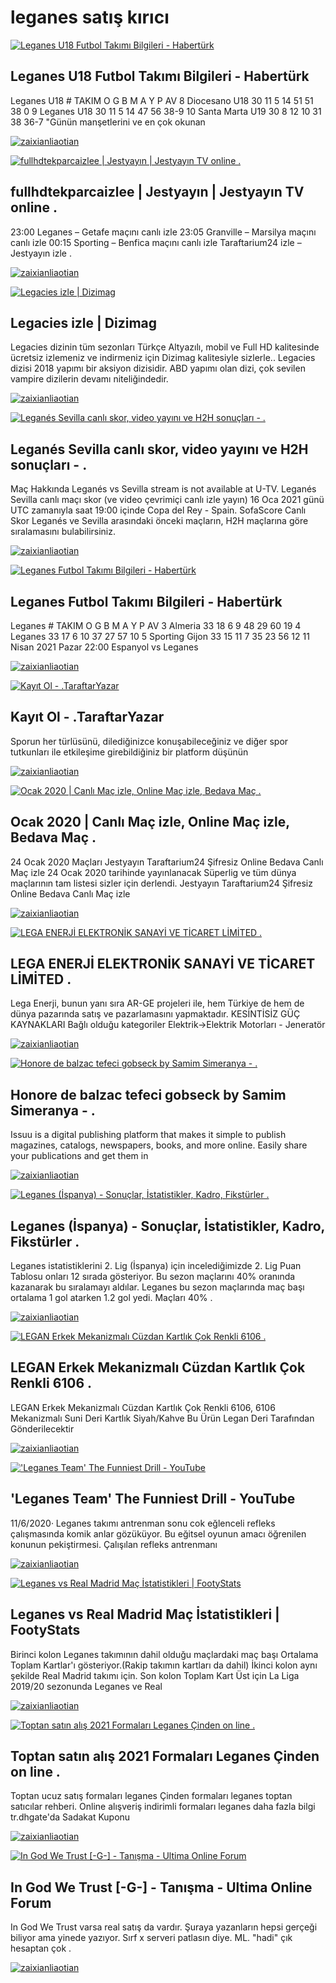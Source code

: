 # leganes satış kırıcı
<a href="https://mnn.zoosnet.net/LR/Chatpre.aspx?id=MNN94995150&p=https://topgrinding.com/" target="_blank">![Leganes U18 Futbol Takımı Bilgileri - Habertürk](https://github.com/technlg/images/blob/main/30.jpg)</a>
## Leganes U18 Futbol Takımı Bilgileri - Habertürk
Leganes U18 # TAKIM O G B M A Y P AV 8 Diocesano U18 30 11 5 14 51 51 38 0 9 Leganes U18 30 11 5 14 47 56 38-9 10 Santa Marta U19 30 8 12 10 31 38 36-7 "Günün manşetlerini ve en çok okunan 
<a href="https://mnn.zoosnet.net/LR/Chatpre.aspx?id=MNN94995150&p=https://topgrinding.com/" target="_blank"><img src="https://github.com/technlg/images/raw/main/chat11.jpg" alt="zaixianliaotian"/></a><a href="//whatsapp.shibangsoft.com/WhatsApp.php" ><img src="https://github.com/technlg/images/raw/main/chat11.png" alt=""></a>
<a href="https://mnn.zoosnet.net/LR/Chatpre.aspx?id=MNN94995150&p=https://topgrinding.com/" target="_blank">![fullhdtekparcaizlee | Jestyayın | Jestyayın TV online .](https://github.com/technlg/images/blob/main/65.jpg)</a>
## fullhdtekparcaizlee | Jestyayın | Jestyayın TV online .
23:00 Leganes – Getafe maçını canlı izle 23:05 Granville – Marsilya maçını canlı izle 00:15 Sporting – Benfica maçını canlı izle Taraftarium24 izle – Jestyayın izle .
<a href="https://mnn.zoosnet.net/LR/Chatpre.aspx?id=MNN94995150&p=https://topgrinding.com/" target="_blank"><img src="https://github.com/technlg/images/raw/main/chat11.jpg" alt="zaixianliaotian"/></a><a href="//whatsapp.shibangsoft.com/WhatsApp.php" ><img src="https://github.com/technlg/images/raw/main/chat11.png" alt=""></a>
<a href="https://mnn.zoosnet.net/LR/Chatpre.aspx?id=MNN94995150&p=https://topgrinding.com/" target="_blank">![Legacies izle | Dizimag](https://github.com/technlg/images/blob/main/15.jpg)</a>
## Legacies izle | Dizimag
Legacies dizinin tüm sezonları Türkçe Altyazılı, mobil ve Full HD kalitesinde ücretsiz izlemeniz ve indirmeniz için Dizimag kalitesiyle sizlerle.. Legacies dizisi 2018 yapımı bir aksiyon dizisidir. ABD yapımı olan dizi, çok sevilen vampire dizilerin devamı niteliğindedir.
<a href="https://mnn.zoosnet.net/LR/Chatpre.aspx?id=MNN94995150&p=https://topgrinding.com/" target="_blank"><img src="https://github.com/technlg/images/raw/main/chat11.jpg" alt="zaixianliaotian"/></a><a href="//whatsapp.shibangsoft.com/WhatsApp.php" ><img src="https://github.com/technlg/images/raw/main/chat11.png" alt=""></a>
<a href="https://mnn.zoosnet.net/LR/Chatpre.aspx?id=MNN94995150&p=https://topgrinding.com/" target="_blank">![Leganés Sevilla canlı skor, video yayını ve H2H sonuçları - .](https://github.com/technlg/images/blob/main/59.jpg)</a>
## Leganés Sevilla canlı skor, video yayını ve H2H sonuçları - .
Maç Hakkında Leganés vs Sevilla stream is not available at U-TV. Leganés Sevilla canlı maçı skor (ve video çevrimiçi canlı izle yayın) 16 Oca 2021 günü UTC zamanıyla saat 19:00 içinde Copa del Rey - Spain. SofaScore Canlı Skor Leganés ve Sevilla arasındaki önceki maçların, H2H maçlarına göre sıralamasını bulabilirsiniz.
<a href="https://mnn.zoosnet.net/LR/Chatpre.aspx?id=MNN94995150&p=https://topgrinding.com/" target="_blank"><img src="https://github.com/technlg/images/raw/main/chat11.jpg" alt="zaixianliaotian"/></a><a href="//whatsapp.shibangsoft.com/WhatsApp.php" ><img src="https://github.com/technlg/images/raw/main/chat11.png" alt=""></a>
<a href="https://mnn.zoosnet.net/LR/Chatpre.aspx?id=MNN94995150&p=https://topgrinding.com/" target="_blank">![Leganes Futbol Takımı Bilgileri - Habertürk](https://github.com/technlg/images/blob/main/7.jpg)</a>
## Leganes Futbol Takımı Bilgileri - Habertürk
Leganes # TAKIM O G B M A Y P AV 3 Almeria 33 18 6 9 48 29 60 19 4 Leganes 33 17 6 10 37 27 57 10 5 Sporting Gijon 33 15 11 7 35 23 56 12 11 Nisan 2021 Pazar 22:00 Espanyol vs Leganes
<a href="https://mnn.zoosnet.net/LR/Chatpre.aspx?id=MNN94995150&p=https://topgrinding.com/" target="_blank"><img src="https://github.com/technlg/images/raw/main/chat11.jpg" alt="zaixianliaotian"/></a><a href="//whatsapp.shibangsoft.com/WhatsApp.php" ><img src="https://github.com/technlg/images/raw/main/chat11.png" alt=""></a>
<a href="https://mnn.zoosnet.net/LR/Chatpre.aspx?id=MNN94995150&p=https://topgrinding.com/" target="_blank">![Kayıt Ol - .TaraftarYazar](https://github.com/technlg/images/blob/main/57.jpg)</a>
## Kayıt Ol - .TaraftarYazar
Sporun her türlüsünü, dilediğinizce konuşabileceğiniz ve diğer spor tutkunları ile etkileşime girebildiğiniz bir platform düşünün
<a href="https://mnn.zoosnet.net/LR/Chatpre.aspx?id=MNN94995150&p=https://topgrinding.com/" target="_blank"><img src="https://github.com/technlg/images/raw/main/chat11.jpg" alt="zaixianliaotian"/></a><a href="//whatsapp.shibangsoft.com/WhatsApp.php" ><img src="https://github.com/technlg/images/raw/main/chat11.png" alt=""></a>
<a href="https://mnn.zoosnet.net/LR/Chatpre.aspx?id=MNN94995150&p=https://topgrinding.com/" target="_blank">![Ocak 2020 | Canlı Maç izle, Online Maç izle, Bedava Maç .](https://github.com/technlg/images/blob/main/56.jpg)</a>
## Ocak 2020 | Canlı Maç izle, Online Maç izle, Bedava Maç .
24 Ocak 2020 Maçları Jestyayın Taraftarium24 Şifresiz Online Bedava Canlı Maç izle 24 Ocak 2020 tarihinde yayınlanacak Süperlig ve tüm dünya maçlarının tam listesi sizler için derlendi. Jestyayın Taraftarium24 Şifresiz Online Bedava Canlı Maç izle 
<a href="https://mnn.zoosnet.net/LR/Chatpre.aspx?id=MNN94995150&p=https://topgrinding.com/" target="_blank"><img src="https://github.com/technlg/images/raw/main/chat11.jpg" alt="zaixianliaotian"/></a><a href="//whatsapp.shibangsoft.com/WhatsApp.php" ><img src="https://github.com/technlg/images/raw/main/chat11.png" alt=""></a>
<a href="https://mnn.zoosnet.net/LR/Chatpre.aspx?id=MNN94995150&p=https://topgrinding.com/" target="_blank">![LEGA ENERJİ ELEKTRONİK SANAYİ VE TİCARET LİMİTED .](https://github.com/technlg/images/blob/main/43.jpg)</a>
## LEGA ENERJİ ELEKTRONİK SANAYİ VE TİCARET LİMİTED .
Lega Enerji, bunun yanı sıra AR-GE projeleri ile, hem Türkiye de hem de dünya pazarında satış ve pazarlamasını yapmaktadır. KESİNTİSİZ GÜÇ KAYNAKLARI Bağlı olduğu kategoriler Elektrik->Elektrik Motorları - Jeneratör 
<a href="https://mnn.zoosnet.net/LR/Chatpre.aspx?id=MNN94995150&p=https://topgrinding.com/" target="_blank"><img src="https://github.com/technlg/images/raw/main/chat11.jpg" alt="zaixianliaotian"/></a><a href="//whatsapp.shibangsoft.com/WhatsApp.php" ><img src="https://github.com/technlg/images/raw/main/chat11.png" alt=""></a>
<a href="https://mnn.zoosnet.net/LR/Chatpre.aspx?id=MNN94995150&p=https://topgrinding.com/" target="_blank">![Honore de balzac tefeci gobseck by Samim Simeranya - .](https://github.com/technlg/images/blob/main/60.jpg)</a>
## Honore de balzac tefeci gobseck by Samim Simeranya - .
Issuu is a digital publishing platform that makes it simple to publish magazines, catalogs, newspapers, books, and more online. Easily share your publications and get them in 
<a href="https://mnn.zoosnet.net/LR/Chatpre.aspx?id=MNN94995150&p=https://topgrinding.com/" target="_blank"><img src="https://github.com/technlg/images/raw/main/chat11.jpg" alt="zaixianliaotian"/></a><a href="//whatsapp.shibangsoft.com/WhatsApp.php" ><img src="https://github.com/technlg/images/raw/main/chat11.png" alt=""></a>
<a href="https://mnn.zoosnet.net/LR/Chatpre.aspx?id=MNN94995150&p=https://topgrinding.com/" target="_blank">![Leganes (İspanya) - Sonuçlar, İstatistikler, Kadro, Fikstürler .](https://github.com/technlg/images/blob/main/57.jpg)</a>
## Leganes (İspanya) - Sonuçlar, İstatistikler, Kadro, Fikstürler .
Leganes istatistiklerini 2. Lig (İspanya) için incelediğimizde 2. Lig Puan Tablosu onları 12 sırada gösteriyor. Bu sezon maçlarını 40% oranında kazanarak bu sıralamayı aldılar. Leganes bu sezon maçlarında maç başı ortalama 1 gol atarken 1.2 gol yedi. Maçları 40% .
<a href="https://mnn.zoosnet.net/LR/Chatpre.aspx?id=MNN94995150&p=https://topgrinding.com/" target="_blank"><img src="https://github.com/technlg/images/raw/main/chat11.jpg" alt="zaixianliaotian"/></a><a href="//whatsapp.shibangsoft.com/WhatsApp.php" ><img src="https://github.com/technlg/images/raw/main/chat11.png" alt=""></a>
<a href="https://mnn.zoosnet.net/LR/Chatpre.aspx?id=MNN94995150&p=https://topgrinding.com/" target="_blank">![LEGAN Erkek Mekanizmalı Cüzdan Kartlık Çok Renkli 6106 .](https://github.com/technlg/images/blob/main/18.jpg)</a>
## LEGAN Erkek Mekanizmalı Cüzdan Kartlık Çok Renkli 6106 .
LEGAN Erkek Mekanizmalı Cüzdan Kartlık Çok Renkli 6106, 6106 Mekanizmalı Suni Deri Kartlık Siyah/Kahve Bu Ürün Legan Deri Tarafından Gönderilecektir
<a href="https://mnn.zoosnet.net/LR/Chatpre.aspx?id=MNN94995150&p=https://topgrinding.com/" target="_blank"><img src="https://github.com/technlg/images/raw/main/chat11.jpg" alt="zaixianliaotian"/></a><a href="//whatsapp.shibangsoft.com/WhatsApp.php" ><img src="https://github.com/technlg/images/raw/main/chat11.png" alt=""></a>
<a href="https://mnn.zoosnet.net/LR/Chatpre.aspx?id=MNN94995150&p=https://topgrinding.com/" target="_blank">!['Leganes Team' The Funniest Drill - YouTube](https://github.com/technlg/images/blob/main/49.jpg)</a>
## 'Leganes Team' The Funniest Drill - YouTube
11/6/2020· Leganes takımı antrenman sonu cok eğlenceli refleks çalışmasında komik anlar gözüküyor. Bu eğitsel oyunun amacı öğrenilen konunun pekiştirmesi. Çalışılan refleks antrenmanı 
<a href="https://mnn.zoosnet.net/LR/Chatpre.aspx?id=MNN94995150&p=https://topgrinding.com/" target="_blank"><img src="https://github.com/technlg/images/raw/main/chat11.jpg" alt="zaixianliaotian"/></a><a href="//whatsapp.shibangsoft.com/WhatsApp.php" ><img src="https://github.com/technlg/images/raw/main/chat11.png" alt=""></a>
<a href="https://mnn.zoosnet.net/LR/Chatpre.aspx?id=MNN94995150&p=https://topgrinding.com/" target="_blank">![Leganes vs Real Madrid Maç İstatistikleri | FootyStats](https://github.com/technlg/images/blob/main/54.jpg)</a>
## Leganes vs Real Madrid Maç İstatistikleri | FootyStats
Birinci kolon Leganes takımının dahil olduğu maçlardaki maç başı Ortalama Toplam Kartlar'ı gösteriyor.(Rakip takımın kartları da dahil) İkinci kolon aynı şekilde Real Madrid takımı için. Son kolon Toplam Kart Üst için La Liga 2019/20 sezonunda Leganes ve Real 
<a href="https://mnn.zoosnet.net/LR/Chatpre.aspx?id=MNN94995150&p=https://topgrinding.com/" target="_blank"><img src="https://github.com/technlg/images/raw/main/chat11.jpg" alt="zaixianliaotian"/></a><a href="//whatsapp.shibangsoft.com/WhatsApp.php" ><img src="https://github.com/technlg/images/raw/main/chat11.png" alt=""></a>
<a href="https://mnn.zoosnet.net/LR/Chatpre.aspx?id=MNN94995150&p=https://topgrinding.com/" target="_blank">![Toptan satın alış 2021 Formaları Leganes Çinden on line .](https://github.com/technlg/images/blob/main/46.jpg)</a>
## Toptan satın alış 2021 Formaları Leganes Çinden on line .
Toptan ucuz satış formaları leganes Çinden formaları leganes toptan satıcılar rehberi. Online alışveriş indirimli formaları leganes daha fazla bilgi tr.dhgate'da Sadakat Kuponu
<a href="https://mnn.zoosnet.net/LR/Chatpre.aspx?id=MNN94995150&p=https://topgrinding.com/" target="_blank"><img src="https://github.com/technlg/images/raw/main/chat11.jpg" alt="zaixianliaotian"/></a><a href="//whatsapp.shibangsoft.com/WhatsApp.php" ><img src="https://github.com/technlg/images/raw/main/chat11.png" alt=""></a>
<a href="https://mnn.zoosnet.net/LR/Chatpre.aspx?id=MNN94995150&p=https://topgrinding.com/" target="_blank">![In God We Trust [-G-] - Tanışma - Ultima Online Forum](https://github.com/technlg/images/blob/main/13.jpg)</a>
## In God We Trust [-G-] - Tanışma - Ultima Online Forum
In God We Trust varsa real satış da vardır. Şuraya yazanların hepsi gerçeği biliyor ama yinede yazıyor. Sırf x serveri patlasın diye. ML. "hadi" çık hesaptan çok .
<a href="https://mnn.zoosnet.net/LR/Chatpre.aspx?id=MNN94995150&p=https://topgrinding.com/" target="_blank"><img src="https://github.com/technlg/images/raw/main/chat11.jpg" alt="zaixianliaotian"/></a><a href="//whatsapp.shibangsoft.com/WhatsApp.php" ><img src="https://github.com/technlg/images/raw/main/chat11.png" alt=""></a>
